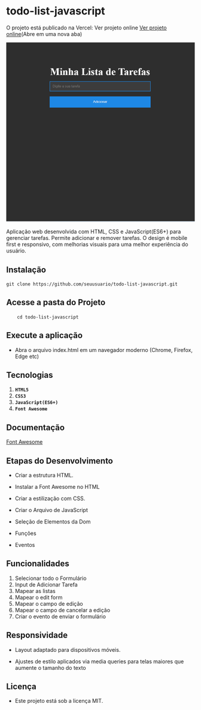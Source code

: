 
# todo-list-javascript

O projeto está publicado na Vercel: Ver projeto online [Ver projeto online](https://todo-list-javascript-rho-seven.vercel.app/)(Abre em uma nova aba)

![Todo List](./img/TodoList.png)

Aplicação web desenvolvida com HTML, CSS e JavaScript(ES6+) para gerenciar tarefas. Permite adicionar e remover tarefas. O design é mobile first e responsivo, com melhorias visuais para uma melhor experiência do usuário.

## Instalação

    git clone https://github.com/seuusuario/todo-list-javascript.git


## Acesse a pasta do Projeto

        cd todo-list-javascript

## Execute a aplicação

- Abra o arquivo index.html em um navegador moderno (Chrome, Firefox, Edge etc) 

## Tecnologias

1. **`HTML5`**
2. **`CSS3`**
3. **`JavaScript(ES6+)`**
4. **`Font Awesome`**

## Documentação
[Font Awesome](https://cdnjs.com/libraries/font-awesome)


## Etapas do Desenvolvimento

- Criar a estrutura HTML.

- Instalar a Font Awesome no HTML

- Criar a  estilização com CSS.

- Criar o Arquivo de JavaScript

- Seleção de Elementos da Dom
- Funções
- Eventos


<!-- - Criar funções JavaScript para manipulação do DOM.

- Adicionar evento de clique no botão para adicionar tarefas (addEventListener).

- Pegar o valor do input, validar com trim() e criar elementos li dinamicamente.

- Criar span com “❌” para deletar tarefas, com evento de clique para remover o li.

- Limpar o input após adicionar uma tarefa. -->


## Funcionalidades

1. Selecionar todo o Formulário
2. Input de Adicionar Tarefa
3. Mapear as listas
4. Mapear o edit form
5. Mapear o campo de edição
6. Mapear o campo de cancelar a edição
7. Criar o evento de enviar o formulário

<!-- 1. Criar a Função de Adicionar Tarefa
2. Pegar o valor do Input
3. Criar a tag Li do HTML
4. Colocar o valor do Input dentro da Li + o Span com o X
5. Pegar Ul + a Lista e injeta dentro dela a Li
6. Zerar o Input
7. Criar a Função de Deletar a Tarefa
8. Pegar a Li que quero deletar -->

## Responsividade

- Layout adaptado para dispositivos móveis.

- Ajustes de estilo aplicados via media queries para telas maiores que aumente o tamanho do texto


## Licença

- Este projeto está sob a licença MIT.


